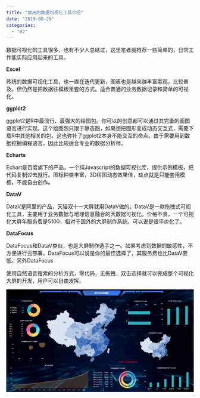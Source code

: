 ```yaml
---
title: "常用的数据可视化工具介绍"
date: "2019-08-29"
categories: 
  - "02"
---
```


数据可视化的工具很多，也有不少人总结过，这里笔者就推荐一些简单的，日常工作能实际应用起来的工具。

**Excel**

传统的数据可视化工具，也一直在迭代更新，图表也是越来越丰富美观，比较普及。但仍然是把数据往模板里套的方式。适合普通的业务数据记录和简单的可视化。

**ggplot2**

ggplot2是R中最流行、最强大的绘图包。你可以的创意都可以通过其完备的画图语言进行实现。这个绘图包只限于静态图，如果想把图形变成动态交互式，需要下载R中其他相关的包，这也弥补了ggplot2本身不能交互的命点。由于需要用到数据挖掘编程语言，因此比较适合专业的数据分析师。

**Echarts**

Echart是百度旗下的产品，一个纯Javascript的数据可视化库，提供示例模板，把代码复制过去就行。图标种类丰富，3D绘图动态效果佳，缺点就是只能套用模板，不能自由创作。

**DataV**

DataV是阿里的产品，天猫双十一大屏就用DataV做的。DataV是一款拖拽式可视化工具，主要用于业务数据与地理信息融合的大数据可视化。价格不贵，一个可视化大屏年服务费是5100，相对于国外的大屏制作系统，可以说是很平价化了。

**DataFocus**

DataFocus和DataV类似，也是大屏制作选手之一。如果考虑到数据的敏感性，不方便进行云部署，DataFocus可以说是你的最佳选择了，其服务费也比DataV要低。另外DataFocus

使用自然语言搜索的分析方式，零代码，无拖拽，双击选择就可以完成整个可视化大屏的开发，用户可以自由发挥。

![](images/word-image-360.png)
